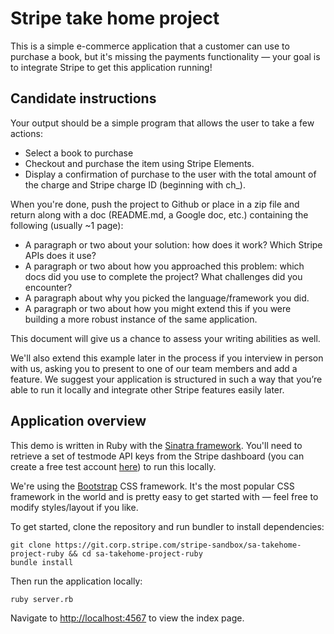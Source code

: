 # Stripe take home project

This is a simple e-commerce application that a customer can use to purchase a book, but it's missing the payments functionality —  your goal is to integrate Stripe to get this application running!

## Candidate instructions

Your output should be a simple program that allows the user to take a few actions:

* Select a book to purchase
* Checkout and purchase the item using Stripe Elements.
* Display a confirmation of purchase to the user with the total amount of the charge and Stripe charge ID (beginning with ch_). 

When you're done, push the project to Github or place in a zip file and return along with a doc (README.md, a Google doc, etc.) containing the following (usually ~1 page):
* A paragraph or two about your solution: how does it work? Which Stripe APIs does it use?
* A paragraph or two about how you approached this problem: which docs did you use to complete the project? What challenges did you encounter?
* A paragraph about why you picked the language/framework you did.
* A paragraph or two about how you might extend this if you were building a more robust instance of the same application.

This document will give us a chance to assess your writing abilities as well.

We'll also extend this example later in the process if you interview in person with us, asking you to present to one of our team members and add a feature. We suggest your application is structured in such a way that you’re able to run it locally and integrate other Stripe features easily later.

## Application overview

This demo is written in Ruby with the [Sinatra framework](http://sinatrarb.com/intro.html). You'll need to retrieve a set of testmode API keys from the Stripe dashboard (you can create a free test account [here](https://dashboard.stripe.com/register)) to run this locally.

We're using the [Bootstrap](https://getbootstrap.com/docs/4.6/getting-started/introduction/) CSS framework. It's the most popular CSS framework in the world and is pretty easy to get started with — feel free to modify styles/layout if you like. 

To get started, clone the repository and run bundler to install dependencies:

```
git clone https://git.corp.stripe.com/stripe-sandbox/sa-takehome-project-ruby && cd sa-takehome-project-ruby
bundle install
```

Then run the application locally:

```
ruby server.rb
```

Navigate to [http://localhost:4567](http://localhost:4567) to view the index page.